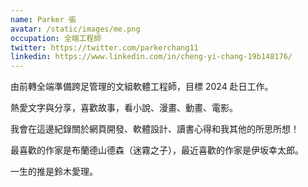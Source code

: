 ```yaml
---
name: Parker 張
avatar: /static/images/me.png
occupation: 全端工程師
twitter: https://twitter.com/parkerchang11
linkedin: https://www.linkedin.com/in/cheng-yi-chang-19b148176/
---
```


由前轉全端準備跨足管理的文組軟體工程師，目標 2024 赴日工作。

熱愛文字與分享，喜歡故事，看小說、漫畫、動畫、電影。

我會在這邊紀錄關於網頁開發、軟體設計、讀書心得和我其他的所思所想！

最喜歡的作家是布蘭德山德森（迷霧之子），最近喜歡的作家是伊坂幸太郎。

一生的推是鈴木愛理。
